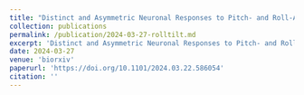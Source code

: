 ```yaml
---
title: "Distinct and Asymmetric Neuronal Responses to Pitch- and Roll-Axis Vestibular Stimulation in larval zebrafish"
collection: publications
permalink: /publication/2024-03-27-rolltilt.md
excerpt: 'Distinct and Asymmetric Neuronal Responses to Pitch- and Roll-Axis Vestibular Stimulation in larval zebrafish'
date: 2024-03-27
venue: 'biorxiv'
paperurl: 'https://doi.org/10.1101/2024.03.22.586054'
citation: ''
---
```


<!-- [Download paper here](http://sharbatc.github.io/files/neuromatch2022.pdf) -->
